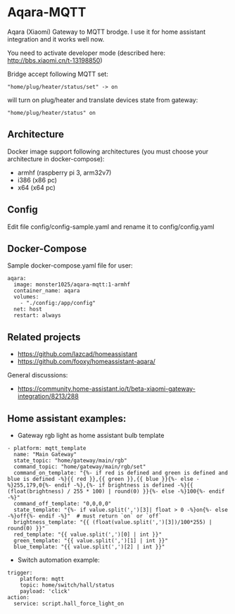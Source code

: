 # Aqara-MQTT
Aqara (Xiaomi) Gateway to MQTT brodge. 
I use it for home assistant integration and it works well now.

You need to activate developer mode (described here: http://bbs.xiaomi.cn/t-13198850)

Bridge accept following MQTT set:
```
"home/plug/heater/status/set" -> on 
```

will turn on plug/heater and translate devices state from gateway:
```
"home/plug/heater/status" on
```

## Architecture
Docker image support following architectures (you must choose your architecture in docker-compose):
- armhf (raspberry pi 3, arm32v7)
- i386 (x86 pc)
- x64 (x64 pc)

## Config
Edit file config/config-sample.yaml and rename it to config/config.yaml

## Docker-Compose
Sample docker-compose.yaml file for user:
```
aqara:
  image: monster1025/aqara-mqtt:1-armhf
  container_name: aqara
  volumes:
    - "./config:/app/config"
  net: host
  restart: always
```

## Related projects
- https://github.com/lazcad/homeassistant
- https://github.com/fooxy/homeassistant-aqara/

General discussions:
- https://community.home-assistant.io/t/beta-xiaomi-gateway-integration/8213/288

## Home assistant examples:
- Gateway rgb light as home assistant bulb template
```
- platform: mqtt_template
  name: "Main Gateway"
  state_topic: "home/gateway/main/rgb"
  command_topic: "home/gateway/main/rgb/set"
  command_on_template: "{%- if red is defined and green is defined and blue is defined -%}{{ red }},{{ green }},{{ blue }}{%- else -%}255,179,0{%- endif -%},{%- if brightness is defined -%}{{ (float(brightness) / 255 * 100) | round(0) }}{%- else -%}100{%- endif -%}"
  command_off_template: "0,0,0,0"
  state_template: "{%- if value.split(',')[3]| float > 0 -%}on{%- else -%}off{%- endif -%}"  # must return `on` or `off`
  brightness_template: "{{ (float(value.split(',')[3])/100*255) | round(0) }}"
  red_template: "{{ value.split(',')[0] | int }}"
  green_template: "{{ value.split(',')[1] | int }}"
  blue_template: "{{ value.split(',')[2] | int }}"
```

- Switch automation example:
```
trigger:
    platform: mqtt
    topic: home/switch/hall/status
    payload: 'click'
action:
  service: script.hall_force_light_on
```

